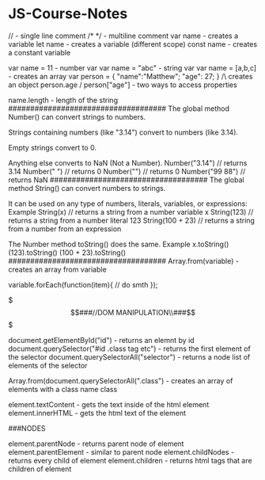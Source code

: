 # JS-Course-Notes
// - single line comment
/* */ - multiline comment
var name - creates a variable
let name - creates a variable (different scope)
const name - creates a constant variable

var name = 11 - number var
var name = "abc" - string var
var name = [a,b,c] - creates an array
var person = {
  "name":"Matthew";
  "age": 27;
  }
  /\ creates an object
person.age / person["age"] - two ways to access properties 

name.length - length of the string
####################################
The global method Number() can convert strings to numbers.

Strings containing numbers (like "3.14") convert to numbers (like 3.14).

Empty strings convert to 0.

Anything else converts to NaN (Not a Number).
Number("3.14")    // returns 3.14
Number(" ")       // returns 0
Number("")        // returns 0
Number("99 88")   // returns NaN
####################################
The global method String() can convert numbers to strings.

It can be used on any type of numbers, literals, variables, or expressions:
Example
String(x)         // returns a string from a number variable x
String(123)       // returns a string from a number literal 123
String(100 + 23)  // returns a string from a number from an expression

The Number method toString() does the same.
Example
x.toString()
(123).toString()
(100 + 23).toString() 
####################################
Array.from(variable) - creates an array from variable


variable.forEach(function(item){
// do smth
});


$$$###//DOM MANIPULATION\\###$$$

document.getElementById("id") - returns an elemnt by id
document.querySelector("#id .class tag etc") - returns the first element of the selector
document.querySelectorAll("selector") - returns a node list of elements of the selector

Array.from(document.querySelectorAll(".class") - creates an array of elements with a class name class

element.textContent - gets the text inside of the html element
element.innerHTML - gets the html text of the element


###NODES

element.parentNode - returns parent node of element
element.parentElement - similar to parent node
element.childNodes - returns every child of element
element.children - returns html tags that are children of element
